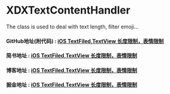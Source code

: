 # XDXTextContentHandler

The class is used to deal with text length, filter emoji...
#### GitHub地址(附代码) : [iOS TextFiled,TextView 长度限制，表情限制](https://github.com/XiaoDongXie1024/XDXTextContentHandler)
#### 简书地址     : [iOS TextFiled,TextView 长度限制，表情限制](https://www.jianshu.com/p/888161c3b52d)
#### 博客地址     : [iOS TextFiled,TextView 长度限制，表情限制](https://xiaodongxie1024.github.io/2019/03/21/20190321_iOS_textContentFilter/)
#### 掘金地址     : [iOS TextFiled,TextView 长度限制，表情限制](https://juejin.im/post/5c9382f7f265da60df41074e)
